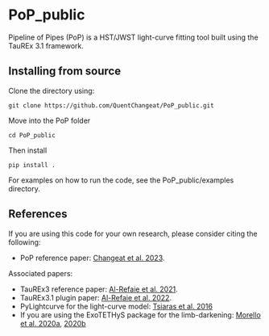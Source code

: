 # PoP_public

Pipeline of Pipes (PoP) is a HST/JWST light-curve fitting tool built using the TauREx 3.1 framework.

## Installing from source


Clone the directory using:

```
git clone https://github.com/QuentChangeat/PoP_public.git 
```

Move into the PoP folder

```
cd PoP_public
```

Then install

```
pip install .
```

For examples on how to run the code, see the PoP_public/examples directory.

## References

If you are using this code for your own research, please consider citing the following:
- PoP reference paper: [Changeat et al. 2023](https://arxiv.org/abs/2401.01465).

Associated papers:
- TauREx3 reference paper: [Al-Refaie et al. 2021](https://arxiv.org/abs/1912.07759).
- TauREx3.1 plugin paper: [Al-Refaie et al. 2022](https://arxiv.org/abs/2110.01271).
- PyLightcurve for the light-curve model: [Tsiaras et al. 2016](https://ui.adsabs.harvard.edu/abs/2016ascl.soft12018T/abstract)
- If you are using the ExoTETHyS package for the limb-darkening: [Morello et al. 2020a](https://arxiv.org/abs/1908.09599), [2020b](https://joss.theoj.org/papers/10.21105/joss.01834)
